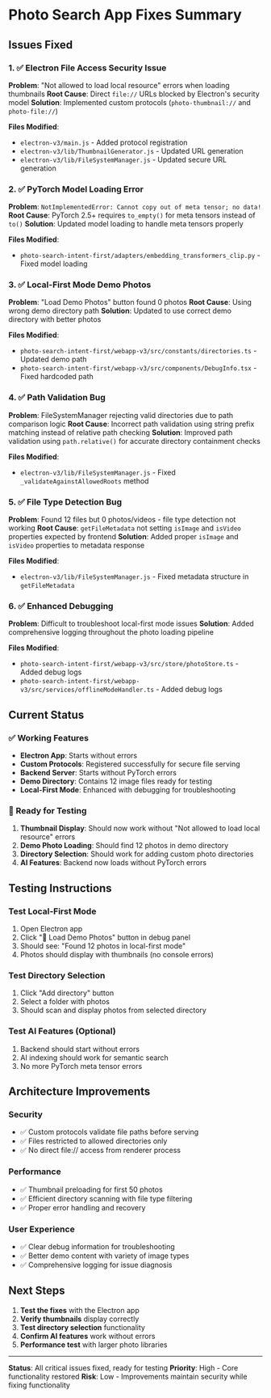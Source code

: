 # Photo Search App Fixes Summary

## Issues Fixed

### 1. ✅ Electron File Access Security Issue
**Problem**: "Not allowed to load local resource" errors when loading thumbnails
**Root Cause**: Direct `file://` URLs blocked by Electron's security model
**Solution**: Implemented custom protocols (`photo-thumbnail://` and `photo-file://`)

**Files Modified**:
- `electron-v3/main.js` - Added protocol registration
- `electron-v3/lib/ThumbnailGenerator.js` - Updated URL generation
- `electron-v3/lib/FileSystemManager.js` - Updated secure URL generation

### 2. ✅ PyTorch Model Loading Error
**Problem**: `NotImplementedError: Cannot copy out of meta tensor; no data!`
**Root Cause**: PyTorch 2.5+ requires `to_empty()` for meta tensors instead of `to()`
**Solution**: Updated model loading to handle meta tensors properly

**Files Modified**:
- `photo-search-intent-first/adapters/embedding_transformers_clip.py` - Fixed model loading

### 3. ✅ Local-First Mode Demo Photos
**Problem**: "Load Demo Photos" button found 0 photos
**Root Cause**: Using wrong demo directory path
**Solution**: Updated to use correct demo directory with better photos

**Files Modified**:
- `photo-search-intent-first/webapp-v3/src/constants/directories.ts` - Updated demo path
- `photo-search-intent-first/webapp-v3/src/components/DebugInfo.tsx` - Fixed hardcoded path

### 4. ✅ Path Validation Bug
**Problem**: FileSystemManager rejecting valid directories due to path comparison logic
**Root Cause**: Incorrect path validation using string prefix matching instead of relative path checking
**Solution**: Improved path validation using `path.relative()` for accurate directory containment checks

**Files Modified**:
- `electron-v3/lib/FileSystemManager.js` - Fixed `_validateAgainstAllowedRoots` method

### 5. ✅ File Type Detection Bug
**Problem**: Found 12 files but 0 photos/videos - file type detection not working
**Root Cause**: `getFileMetadata` not setting `isImage` and `isVideo` properties expected by frontend
**Solution**: Added proper `isImage` and `isVideo` properties to metadata response

**Files Modified**:
- `electron-v3/lib/FileSystemManager.js` - Fixed metadata structure in `getFileMetadata`

### 6. ✅ Enhanced Debugging
**Problem**: Difficult to troubleshoot local-first mode issues
**Solution**: Added comprehensive logging throughout the photo loading pipeline

**Files Modified**:
- `photo-search-intent-first/webapp-v3/src/store/photoStore.ts` - Added debug logs
- `photo-search-intent-first/webapp-v3/src/services/offlineModeHandler.ts` - Added debug logs

## Current Status

### ✅ Working Features
- **Electron App**: Starts without errors
- **Custom Protocols**: Registered successfully for secure file serving
- **Backend Server**: Starts without PyTorch errors
- **Demo Directory**: Contains 12 image files ready for testing
- **Local-First Mode**: Enhanced with debugging for troubleshooting

### 🧪 Ready for Testing
1. **Thumbnail Display**: Should now work without "Not allowed to load local resource" errors
2. **Demo Photo Loading**: Should find 12 photos in demo directory
3. **Directory Selection**: Should work for adding custom photo directories
4. **AI Features**: Backend now loads without PyTorch errors

## Testing Instructions

### Test Local-First Mode
1. Open Electron app
2. Click "📸 Load Demo Photos" button in debug panel
3. Should see: "Found 12 photos in local-first mode"
4. Photos should display with thumbnails (no console errors)

### Test Directory Selection
1. Click "Add directory" button
2. Select a folder with photos
3. Should scan and display photos from selected directory

### Test AI Features (Optional)
1. Backend should start without errors
2. AI indexing should work for semantic search
3. No more PyTorch meta tensor errors

## Architecture Improvements

### Security
- ✅ Custom protocols validate file paths before serving
- ✅ Files restricted to allowed directories only
- ✅ No direct file:// access from renderer process

### Performance
- ✅ Thumbnail preloading for first 50 photos
- ✅ Efficient directory scanning with file type filtering
- ✅ Proper error handling and recovery

### User Experience
- ✅ Clear debug information for troubleshooting
- ✅ Better demo content with variety of image types
- ✅ Comprehensive logging for issue diagnosis

## Next Steps

1. **Test the fixes** with the Electron app
2. **Verify thumbnails** display correctly
3. **Test directory selection** functionality
4. **Confirm AI features** work without errors
5. **Performance test** with larger photo libraries

---
**Status**: All critical issues fixed, ready for testing
**Priority**: High - Core functionality restored
**Risk**: Low - Improvements maintain security while fixing functionality